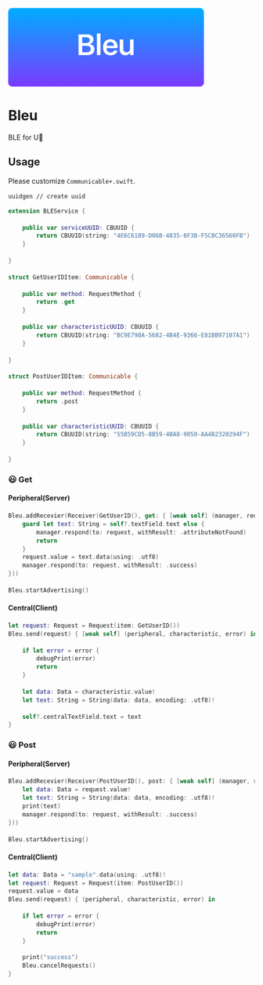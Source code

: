 <img src="https://github.com/1amageek/Bleu/blob/master/Bleu.png" width="400px">

# Bleu
BLE for U🎁

## Usage

Please customize `Communicable+.swift`.

``` shell
uuidgen // create uuid
```

``` Swift
extension BLEService {
    
    public var serviceUUID: CBUUID {
        return CBUUID(string: "4E6C6189-D06B-4835-8F3B-F5CBC36560FB")
    }
    
}

struct GetUserIDItem: Communicable {
    
    public var method: RequestMethod {
        return .get
    }
    
    public var characteristicUUID: CBUUID {
        return CBUUID(string: "BC9E790A-5682-4B4E-9366-E81BB97107A1")
    }
    
}

struct PostUserIDItem: Communicable {
    
    public var method: RequestMethod {
        return .post
    }
    
    public var characteristicUUID: CBUUID {
        return CBUUID(string: "55B59CD5-8B59-4BA8-9050-AA4B2320294F")
    }
    
}

```


### 😃 Get

#### Peripheral(Server)
``` Swift
Bleu.addRecevier(Receiver(GetUserID(), get: { [weak self] (manager, request) in
    guard let text: String = self?.textField.text else {
        manager.respond(to: request, withResult: .attributeNotFound)
        return
    }
    request.value = text.data(using: .utf8)
    manager.respond(to: request, withResult: .success)
}))

Bleu.startAdvertising()
```

#### Central(Client)
``` Swift
let request: Request = Request(item: GetUserID())
Bleu.send(request) { [weak self] (peripheral, characteristic, error) in
    
    if let error = error {
        debugPrint(error)
        return
    }
    
    let data: Data = characteristic.value!
    let text: String = String(data: data, encoding: .utf8)!
    
    self?.centralTextField.text = text
}
```

### 😃 Post 

#### Peripheral(Server)
``` Swift
Bleu.addRecevier(Receiver(PostUserID(), post: { [weak self] (manager, request) in
    let data: Data = request.value!
    let text: String = String(data: data, encoding: .utf8)!
    print(text)
    manager.respond(to: request, withResult: .success)
}))

Bleu.startAdvertising()
```

#### Central(Client)
``` Swift
let data: Data = "sample".data(using: .utf8)!
let request: Request = Request(item: PostUserID())
request.value = data
Bleu.send(request) { (peripheral, characteristic, error) in
    
    if let error = error {
        debugPrint(error)
        return
    }
    
    print("success")
    Bleu.cancelRequests()
}
```
